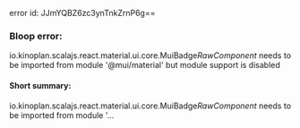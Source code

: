 error id: JJmYQBZ6zc3ynTnkZrnP6g==
### Bloop error:

io.kinoplan.scalajs.react.material.ui.core.MuiBadge$RawComponent$ needs to be imported from module '@mui/material' but module support is disabled
#### Short summary: 

io.kinoplan.scalajs.react.material.ui.core.MuiBadge$RawComponent$ needs to be imported from module '...